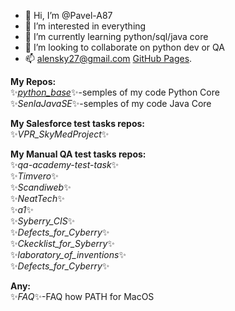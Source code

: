 - 👋 Hi, I’m @Pavel-A87
- 👀 I’m interested in everything
- 🌱 I’m currently learning python/sql/java core
- 💞️ I’m looking to collaborate on python dev or QA
- 📫 alensky27@gmail.com
[GitHub Pages](https://pages.github.com/).

**My Repos:**<br>
✨*[python_base](https://github.com/Pavel-A87/python_base)*✨-semples of my code Python Core<br>
✨*SenlaJavaSE*✨-semples of my code Java Core<br>

**My Salesforce test tasks repos:**<br>
✨*VPR_SkyMedProject*✨<br>

**My Manual QA test tasks repos:**<br>
✨*qa-academy-test-task*✨<br>
✨*Timvero*✨<br>
✨*Scandiweb*✨<br>
✨*NeatTech*✨<br>
✨*a1*✨<br>
✨*Syberry_CIS*✨<br>
✨*Defects_for_Cyberry*✨<br>
✨*Ckecklist_for_Syberry*✨<br>
✨*laboratory_of_inventions*✨<br>
✨*Defects_for_Cyberry*✨<br>

**Any:**<br>
✨*FAQ*✨-FAQ how PATH for MacOS<br>



<!---
Pavel-A87/Pavel-A87 is a ✨ special ✨ repository because its `README.md` (this file) appears on your GitHub profile.
You can click the Preview link to take a look at your changes.
--->
